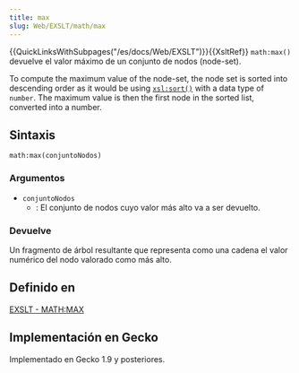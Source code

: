 ```yaml
---
title: max
slug: Web/EXSLT/math/max
---
```


{{QuickLinksWithSubpages("/es/docs/Web/EXSLT")}}{{XsltRef}}
`math:max()` devuelve el valor máximo de un conjunto de nodos (node-set).

To compute the maximum value of the node-set, the node set is sorted into descending order as it would be using [`xsl:sort()`](/es/docs/Web/XSLT/Element/sort) with a data type of `number`. The maximum value is then the first node in the sorted list, converted into a number.

## Sintaxis

```
math:max(conjuntoNodos)
```

### Argumentos

- `conjuntoNodos`
  - : El conjunto de nodos cuyo valor más alto va a ser devuelto.

### Devuelve

Un fragmento de árbol resultante que representa como una cadena el valor numérico del nodo valorado como más alto.

## Definido en

[EXSLT - MATH:MAX](http://www.exslt.org/math/functions/max/index.html)

## Implementación en Gecko

Implementado en Gecko 1.9 y posteriores.
